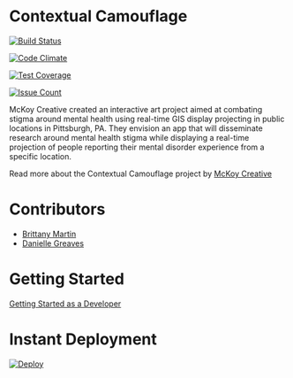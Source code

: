 # Contextual Camouflage

[![Build Status](https://travis-ci.org/ContextualCamouflage/contextual-Camouflage.svg?branch=master)](https://travis-ci.org/ContextualCamouflage/contextual-camouflage)

[![Code Climate](https://codeclimate.com/github/codeclimate/codeclimate/badges/gpa.svg)](https://codeclimate.com/github/codeclimate/codeclimate)

[![Test Coverage](https://codeclimate.com/github/codeclimate/codeclimate/badges/coverage.svg)](https://codeclimate.com/github/codeclimate/codeclimate/coverage)

[![Issue Count](https://codeclimate.com/github/codeclimate/codeclimate/badges/issue_count.svg)](https://codeclimate.com/github/codeclimate/codeclimate)

McKoy Creative created an interactive art project aimed at combating stigma around mental health using real-time GIS display projecting in public locations in Pittsburgh, PA. They envision an app that will disseminate research around mental health stigma while displaying a real-time projection of people reporting their mental disorder experience from a specific location.

Read more about the Contextual Camouflage project by [McKoy Creative][mckoy-creative-contextual-camouflage]

# Contributors

* [Brittany Martin](https://github.com/wonderwoman13)
* [Danielle Greaves](https://github.com/danigirl329)

# Getting Started

[Getting Started as a Developer](https://github.com/ContextualCamouflage/contextual-camouflage/wiki/Getting-Started-as-a-Developer)

# Instant Deployment

[![Deploy](https://www.herokucdn.com/deploy/button.svg)](https://heroku.com/deploy)

[mckoy-creative-contextual-camouflage]: http://www.mckoycreative.com/contextual-camouflage
